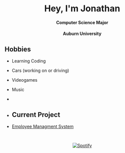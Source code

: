 <h1 align="center"> Hey, I'm Jonathan</h1>
<h4 align="center"> Computer Science Major</h4>
<h4 align="center"> Auburn University</h4>

## Hobbies
- Learning Coding
- Cars (working on or driving)
- Videogames
- Music
- 

- ## Current Project
- [Employee Managment System](https://github.com/Jdot021/EmployeeManagmentSystem)

&nbsp;<div align="center">
[![Spotify](https://novatorem-nine-mu.vercel.app/api/spotify?background_color=0d1117&border_color=ffffff)](https://open.spotify.com/user/1215525796)
</div>

<!---
Jdot021/Jdot021 is a ✨ special ✨ repository because its `README.md` (this file) appears on your GitHub profile.
You can click the Preview link to take a look at your changes.
--->
